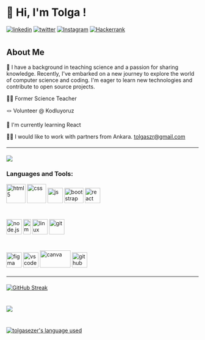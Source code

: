 
#  👋  Hi, I'm Tolga ! 



<!-- [![portfolio](https://img.shields.io/badge/my_portfolio-000?style=for-the-badge&logo=ko-fi&logoColor=fff)](#) -->
[![linkedin](https://img.shields.io/badge/linkedin-000?style=for-the-badge&logo=linkedin&logoColor=blue)](https://www.linkedin.com/in/tolgasezer0/)
[![twitter](https://img.shields.io/badge/twitter-000?style=for-the-badge&logo=twitter&logoColor=0080ff)](https://www.twitter.com/gamalibaykus)
[![Instagram](https://img.shields.io/badge/Instagram-000?style=for-the-badge&logo=Instagram&logoColor=pruple)](https://www.instagram.com/kutudakifotograflar)
[![Hackerrank](https://img.shields.io/badge/-Hackerrank-2EC866?style=for-the-badge&logo=HackerRank&logoColor=white)](https://www.hackerrank.com/tolgaszr)

#
<!-- Typing SVG by DenverCoder1 - https://github.com/DenverCoder1/readme-typing-svg -->
<p align="start">
<!--   <a href="https://github.com/DenverCoder1/readme-typing-svg"> -->
  

## About Me

🚀 I have a background in teaching science and a passion for sharing knowledge. Recently, I've embarked on a new journey to explore the world of computer science and coding. I'm eager to learn new technologies and contribute to open source projects.



👩‍💻 Former Science Teacher 
    
🪢 Volunteer @ Kodluyoruz  

🧠 I'm currently learning React

👯‍♀️ I would like to work with partners from Ankara. tolgaszr@gmail.com



<hr style="margin: 20px 0px">


[ ![](https://komarev.com/ghpvc/?username=tolgasezer&style=flat)](https://github.com/tolgasezer)

 ### Languages and Tools:

<p>
    <img src="https://upload.wikimedia.org/wikipedia/commons/thumb/6/61/HTML5_logo_and_wordmark.svg/120px-HTML5_logo_and_wordmark.svg.png" alt="html5" width="50" height="50"/>
    <img src="https://cdn-icons-png.flaticon.com/512/5968/5968242.png" alt="css" width="50" height="50"/>
    <img src="https://cdn-icons-png.flaticon.com/512/5968/5968292.png" alt="js" width="40" height="40"/>
<!--     <img src="https://cdn-icons-png.flaticon.com/512/5968/5968381.png" alt="typescript" width="40" height="40"/> -->
     <img src="https://getbootstrap.com/docs/5.3/assets/brand/bootstrap-logo-shadow.png" alt="bootstrap" width="50" height="40"/>
<!--     <img src="https://cdn-icons-png.flaticon.com/512/919/919831.png" alt="sass" width="40" height="40"/> -->
     <img src="https://cdn-icons-png.flaticon.com/512/919/919851.png" alt="react" width="40" height="40"/> 
<!--     <img src="https://seeklogo.com/images/A/angular-logo-B76B1CDE98-seeklogo.com.png" alt="angular" width="40" height="40"/> -->

</p>

#
<p>
<!--     <img src="https://cdn-icons-png.flaticon.com/512/6132/6132221.png" alt="C#" width="40" height="40"/> -->
<!--     <img src="https://cdn-icons-png.flaticon.com/512/5968/5968350.png" alt="python" width="40" height="40"/> -->
    <img src="https://nodejs.org/static/images/logo.svg" alt="node.js" width="40" height="40"/>
<!--     <img src="https://www.mysql.com/common/logos/logo-mysql-170x115.png" alt="mysql" width="40" height="40"/> -->
<!--     <img src="https://img.icons8.com/color/256/microsoft-sql-server.png" alt="mcsql" width="40" height="40"/> -->
    <img src="https://seeklogo.com/images/M/mongodb-logo-655F7D542D-seeklogo.com.png" alt="mongodb" width="20" height="40"/> 
    <img src="https://cdn-icons-png.flaticon.com/512/6124/6124995.png" alt="linux" width="40" height="40"/>
    <img src="https://img.icons8.com/color/256/git.png" alt="git" width="40" height="40"/>
</p>

# 
 <p>
    <img src="https://cdn-icons-png.flaticon.com/512/5968/5968705.png" alt="figma" width="40" height="40"/>
    <img src="https://code.visualstudio.com/assets/images/code-stable.png" alt="vscode" width="40"                 height="40"/>
     <img src="https://logolook.net/wp-content/uploads/2021/07/Canva-Logo-500x281.png" alt="canva" width="80" height="45"/>
      <img src="https://github.githubassets.com/images/modules/logos_page/GitHub-Mark.png" alt="github" width="40" height="40"/>
    
    
    
</p>
    

<hr style="margin: 20px 0px">


[![GitHub Streak](https://github-readme-streak-stats.herokuapp.com?user=tolgasezer&theme=highcontrast)](https://github.com/tolgasezer)
<!-- &date_format=j%2Fn%5B%2FY%5D dd.mm.yy -->
<!-- (https://git.io/streak-stats) -->
# 
<a href="https://github.com/tolgasezer"><img src="https://github-readme-stats.vercel.app/api?username=tolgasezer&show_icons=true&theme=vision-friendly-dark"/>

#

 <a href="https://github.com/tolgasezer?tab=repositories"><img alt="tolgasezer's language used" src="https://github-readme-stats.vercel.app/api/top-langs/?username=tolgasezer&layout=compact&langs_count=8&theme=vision-friendly-dark"/></a>
<!--  &hide_border=true  boder none-->

    
<!--   [![Top Langs](https://github-readme-stats.vercel.app/api/top-langs/?username=furchtlosdunkel&langs_count=8&theme=vision-friendly-dark)](https://github.com/Furchtlosdunkel?tab=repositories) -->
